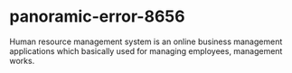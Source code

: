 # panoramic-error-8656

Human resource management system is an online business management applications which basically used for managing employees, management works.

